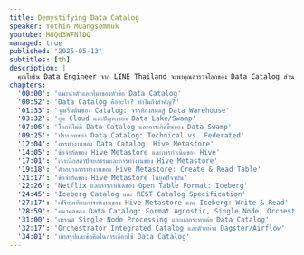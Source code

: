 ```yaml
---
title: Demystifying Data Catalog
speaker: Yothin Muangsommuk
youtube: M8Qd3WFNlDQ
managed: true
published: '2025-05-13'
subtitles: [th]
description: |
  คุณโยธิน Data Engineer จาก LINE Thailand จะพาคุณสำรวจโลกของ Data Catalog ส่วนประกอบสำคัญแต่กลับไม่ค่อยถูกพูดถึงในการสร้าง Data Platform  การบรรยายนี้จะพาคุณย้อนรอยวิวัฒนาการของ Data Catalog ตั้งแต่ยุคห้องสมุดจนถึงยุคคลาวด์  เรียนรู้ถึงความสำคัญของ Data Catalog ในการจัดการข้อมูลมหาศาลใน Data Lake และวิธีที่มันช่วยหลีกเลี่ยงปัญหา Data Swamp  พบกับการเปรียบเทียบ Hive Metastore และ Iceberg Catalog พร้อมเจาะลึกกลไกการทำงานเบื้องหลัง  และมองไปยังอนาคตของ Data Catalog กับเทรนด์ต่างๆ เช่น Format Agnostic Catalog ไม่ว่าคุณจะเป็น Data Engineer มือใหม่หรือผู้มีประสบการณ์  วิดีโอนี้จะช่วยให้คุณเข้าใจบทบาทและความสำคัญของ Data Catalog ในการสร้าง Data Platform ที่มีประสิทธิภาพมากยิ่งขึ้น
chapters:
  '00:00': 'แนะนำตัวและที่มาของหัวข้อ Data Catalog'
  '00:52': 'Data Catalog คืออะไร? ทำไมถึงสำคัญ?'
  '01:33': 'จุดเริ่มต้นของ Catalog: จากห้องสมุดสู่ Data Warehouse'
  '03:32': 'ยุค Cloud และปัญหาของ Data Lake/Swamp'
  '07:06': 'โลกที่ไม่มี Data Catalog และการเกิดขึ้นของ Data Swamp'
  '09:25': 'ประเภทของ Data Catalog: Technical vs. Federated'
  '12:04': 'การทำงานของ Data Catalog: Hive Metastore'
  '14:05': 'ข้อจำกัดของ Hive Metastore และการกำเนิดของ Hive'
  '17:01': 'เจาะลึกสถาปัตยกรรมและการทำงานของ Hive Metastore'
  '19:18': 'ตัวอย่างการทำงานของ Hive Metastore: Create & Read Table'
  '21:17': 'ข้อจำกัดของ Hive Metastore ในยุคปัจจุบัน'
  '22:26': 'Netflix และการกำเนิดของ Open Table Format: Iceberg'
  '24:45': 'Iceberg Catalog และ REST Catalog Specification'
  '27:17': 'เปรียบเทียบการทำงานของ Hive Metastore และ Iceberg: Write & Read'
  '28:59': 'อนาคตของ Data Catalog: Format Agnostic, Single Node, Orchestrator Integrated'
  '31:00': 'เทรนด์ Single Node Processing และผลกระทบต่อ Data Catalog'
  '32:17': 'Orchestrator Integrated Catalog และตัวอย่าง Dagster/Airflow'
  '34:01': 'บทสรุปและข้อคิดในการเลือกใช้ Data Catalog'
---
```

